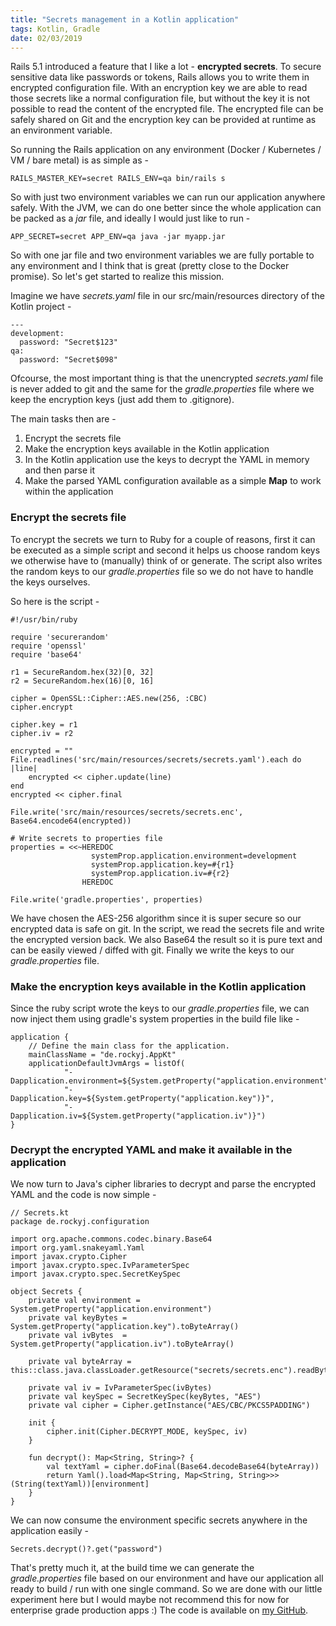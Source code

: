 ```yaml
---
title: "Secrets management in a Kotlin application"
tags: Kotlin, Gradle
date: 02/03/2019
---
```


Rails 5.1 introduced a feature that I like a lot - __encrypted secrets__. To secure sensitive data like passwords or tokens, Rails allows you to write them in encrypted configuration file. With an encryption key we are able to read those secrets like a normal configuration file, but without the key it is not possible to read the content of the encrypted file. The encrypted file can be safely shared on Git and the encryption key can be provided at runtime as an environment variable.

So running the Rails application on any environment (Docker / Kubernetes / VM / bare metal) is as simple as -

    RAILS_MASTER_KEY=secret RAILS_ENV=qa bin/rails s

So with just two environment variables we can run our application anywhere safely. With the JVM, we can do one better since the whole application can be packed as a _jar_ file, and ideally I would just like to run -

    APP_SECRET=secret APP_ENV=qa java -jar myapp.jar

So with one jar file and two environment variables we are fully portable to any environment and I think that is great (pretty close to the Docker promise). So let's get started to realize this mission.

Imagine we have _secrets.yaml_ file in our src/main/resources directory of the Kotlin project -

    ---
    development:
      password: "Secret$123"
    qa:
      password: "Secret$098"

Ofcourse, the most important thing is that the unencrypted _secrets.yaml_ file is never added to git and the same for the _gradle.properties_ file where we keep the encryption keys (just add them to .gitignore).

The main tasks then are -

1. Encrypt the secrets file
2. Make the encryption keys available in the Kotlin application
3. In the Kotlin application use the keys to decrypt the YAML in memory and then parse it
4. Make the parsed YAML configuration available as a simple __Map__ to work within the application

### Encrypt the secrets file

To encrypt the secrets we turn to Ruby for a couple of reasons, first it can be executed as a simple script and second it helps us choose random keys we otherwise have to (manually) think of or generate. The script also writes the random keys to our _gradle.properties_ file so we do not have to handle the keys ourselves.

So here is the script -

    #!/usr/bin/ruby

    require 'securerandom'
    require 'openssl'
    require 'base64'

    r1 = SecureRandom.hex(32)[0, 32]
    r2 = SecureRandom.hex(16)[0, 16]

    cipher = OpenSSL::Cipher::AES.new(256, :CBC)
    cipher.encrypt

    cipher.key = r1
    cipher.iv = r2

    encrypted = ""
    File.readlines('src/main/resources/secrets/secrets.yaml').each do |line|
        encrypted << cipher.update(line)
    end
    encrypted << cipher.final

    File.write('src/main/resources/secrets/secrets.enc', Base64.encode64(encrypted))

    # Write secrets to properties file
    properties = <<~HEREDOC
                      systemProp.application.environment=development
                      systemProp.application.key=#{r1}
                      systemProp.application.iv=#{r2}
                    HEREDOC

    File.write('gradle.properties', properties)

We have chosen the AES-256 algorithm since it is super secure so our encrypted data is safe on git. In the script, we read the secrets file and write the encrypted version back. We also Base64 the result so it is pure text and can be easily viewed / diffed with git. Finally we write the keys to our _gradle.properties_ file.

### Make the encryption keys available in the Kotlin application

Since the ruby script wrote the keys to our _gradle.properties_ file, we can now inject them using gradle's system properties in the build file like -

    application {
        // Define the main class for the application.
        mainClassName = "de.rockyj.AppKt"
        applicationDefaultJvmArgs = listOf(
                "-Dapplication.environment=${System.getProperty("application.environment")}",
                "-Dapplication.key=${System.getProperty("application.key")}",
                "-Dapplication.iv=${System.getProperty("application.iv")}")
    }

### Decrypt the encrypted YAML and make it available in the application

We now turn to Java's cipher libraries to decrypt and parse the encrypted YAML and the code is now simple -

    // Secrets.kt
    package de.rockyj.configuration

    import org.apache.commons.codec.binary.Base64
    import org.yaml.snakeyaml.Yaml
    import javax.crypto.Cipher
    import javax.crypto.spec.IvParameterSpec
    import javax.crypto.spec.SecretKeySpec

    object Secrets {
        private val environment = System.getProperty("application.environment")
        private val keyBytes = System.getProperty("application.key").toByteArray()
        private val ivBytes  = System.getProperty("application.iv").toByteArray()

        private val byteArray = this::class.java.classLoader.getResource("secrets/secrets.enc").readBytes()

        private val iv = IvParameterSpec(ivBytes)
        private val keySpec = SecretKeySpec(keyBytes, "AES")
        private val cipher = Cipher.getInstance("AES/CBC/PKCS5PADDING")

        init {
            cipher.init(Cipher.DECRYPT_MODE, keySpec, iv)
        }

        fun decrypt(): Map<String, String>? {
            val textYaml = cipher.doFinal(Base64.decodeBase64(byteArray))
            return Yaml().load<Map<String, Map<String, String>>>(String(textYaml))[environment]
        }
    }

We can now consume the environment specific secrets anywhere in the application easily -

    Secrets.decrypt()?.get("password")

That's pretty much it, at the build time we can generate the _gradle.properties_ file based on our environment and have our application all ready to build / run with one single command. So we are done with our little experiment here but I would maybe not recommend this for now for enterprise grade production apps :) The code is available on [my GitHub](https://github.com/rocky-jaiswal/api-boilerplate).
